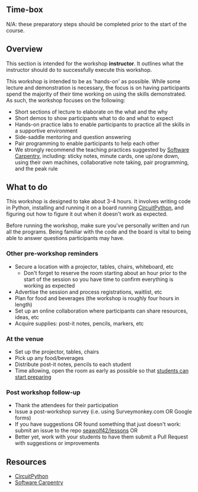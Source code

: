 <!-- begin auto-generated title section -->
<!-- end auto-generated section -->


## Time-box

N/A: these preparatory steps should be completed prior to the start of the course.


## Overview

This section is intended for the workshop **instructor**. It outlines what the instructor should do to successfully execute this workshop.

This workshop is intended to be as 'hands-on' as possible. While some lecture and demonstration is necessary, the focus is on having participants spend the majority of their time working on using the skills demonstrated. As such, the workshop focuses on the following:

* Short sections of lecture to elaborate on the what and the why
* Short demos to show participants what to do and what to expect
* Hands-on practice labs to enable participants to practice all the skills in a supportive environment
* Side-saddle mentoring and question answering
* Pair programming to enable participants to help each other
* We strongly recommend the teaching practices suggested by [Software Carpentry](https://carpentries.github.io/instructor-training/14-live/index.html), including: sticky notes, minute cards, one up/one down, using their own machines, collaborative note taking, pair programming, and the peak rule


## What to do

This workshop is designed to take about 3-4 hours. It involves writing code in Python, installing and running it on a board running [CircuitPython](https://learn.adafruit.com/welcome-to-circuitpython/what-is-circuitpython), and figuring out how to figure it out when it doesn't work as expected.

Before running the workshop, make sure you've personally written and run all the programs. Being familiar with the code and the board is vital to being able to answer questions participants may have.

### Other pre-workshop reminders

* Secure a location with a projector, tables, chairs, whiteboard, etc
    * Don't forget to reserve the room starting about an hour prior to the start of the session so you have time to confirm everything is working as expected
* Advertise the session and process registrations, waitlist, etc
* Plan for food and beverages (the workshop is roughly four hours in length)
* Set up an online collaboration where participants can share resources, ideas, etc
* Acquire supplies: post-it notes, pencils, markers, etc

### At the venue

* Set up the projector, tables, chairs
* Pick up any food/beverages
* Distribute post-it notes, pencils to each student
* Time allowing, open the room as early as possible so that [students can start preparing](./prereq_student.md)

### Post workshop follow-up

* Thank the attendees for their participation
* Issue a post-workshop survey (i.e. using Surveymonkey.com OR Google forms)
* If you have suggestions OR found something that just doesn't work: submit an issue to the repo [seawolf42/lessons](https://github.com/seawolf42/lessons/issues/) OR
* Better yet, work with your students to have them submit a Pull Request with suggestions or improvements


## Resources

* [CircuitPython](https://learn.adafruit.com/welcome-to-circuitpython/what-is-circuitpython)
* [Software Carpentry](https://carpentries.github.io/instructor-training/14-live/index.html)


<!-- begin auto-generated nav-links section -->
<!-- end auto-generated section -->
